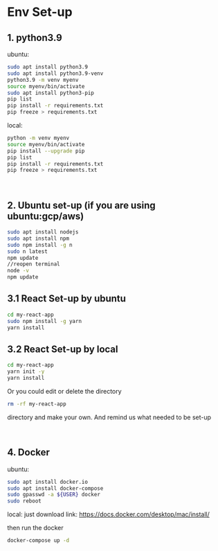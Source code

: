 # Env Set-up

## 1. python3.9

ubuntu:
```bash
sudo apt install python3.9
sudo apt install python3.9-venv
python3.9 -m venv myenv
source myenv/bin/activate
sudo apt install python3-pip
pip list
pip install -r requirements.txt
pip freeze > requirements.txt
```

local:
```bash
python -m venv myenv
source myenv/bin/activate
pip install --upgrade pip
pip list
pip install -r requirements.txt
pip freeze > requirements.txt
```
&nbsp;

## 2. Ubuntu set-up (if you are using ubuntu:gcp/aws)
```bash
sudo apt install nodejs
sudo apt install npm
sudo npm install -g n
sudo n latest
npm update
//reopen terminal
node -v
npm update
```

## 3.1 React Set-up by ubuntu

```bash
cd my-react-app
sudo npm install -g yarn
yarn install
```

## 3.2 React Set-up by local
```bash
cd my-react-app
yarn init -y
yarn install
```
Or you could edit or delete the directory
 ```bash 
rm -rf my-react-app
``` 
directory and make your own. And remind us what needed to be set-up

&nbsp;

## 4. Docker

ubuntu:
```bash
sudo apt install docker.io
sudo apt install docker-compose
sudo gpasswd -a ${USER} docker
sudo reboot
```

local: just download link:
https://docs.docker.com/desktop/mac/install/

then run the docker 
```bash
docker-compose up -d
```

&nbsp;

